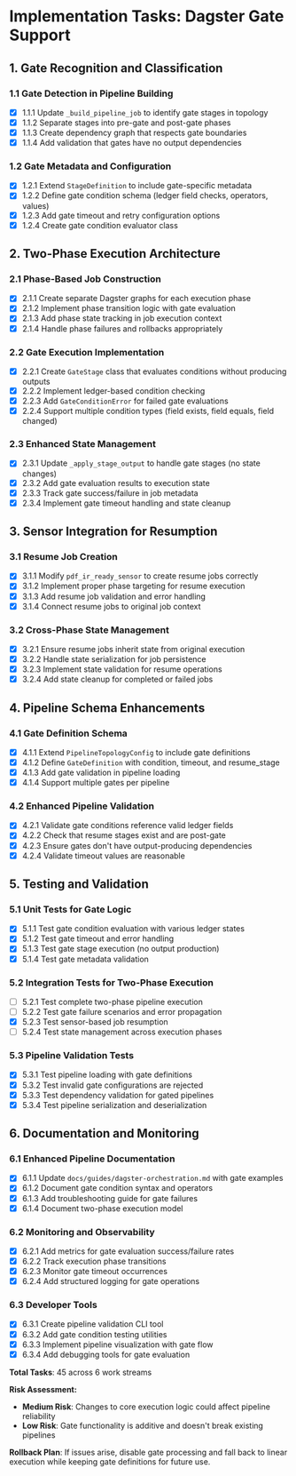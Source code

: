 # Implementation Tasks: Dagster Gate Support

## 1. Gate Recognition and Classification

### 1.1 Gate Detection in Pipeline Building

- [x] 1.1.1 Update `_build_pipeline_job` to identify gate stages in topology
- [x] 1.1.2 Separate stages into pre-gate and post-gate phases
- [x] 1.1.3 Create dependency graph that respects gate boundaries
- [x] 1.1.4 Add validation that gates have no output dependencies

### 1.2 Gate Metadata and Configuration

- [x] 1.2.1 Extend `StageDefinition` to include gate-specific metadata
- [x] 1.2.2 Define gate condition schema (ledger field checks, operators, values)
- [x] 1.2.3 Add gate timeout and retry configuration options
- [x] 1.2.4 Create gate condition evaluator class

## 2. Two-Phase Execution Architecture

### 2.1 Phase-Based Job Construction

- [x] 2.1.1 Create separate Dagster graphs for each execution phase
- [x] 2.1.2 Implement phase transition logic with gate evaluation
- [x] 2.1.3 Add phase state tracking in job execution context
- [x] 2.1.4 Handle phase failures and rollbacks appropriately

### 2.2 Gate Execution Implementation

- [x] 2.2.1 Create `GateStage` class that evaluates conditions without producing outputs
- [x] 2.2.2 Implement ledger-based condition checking
- [x] 2.2.3 Add `GateConditionError` for failed gate evaluations
- [x] 2.2.4 Support multiple condition types (field exists, field equals, field changed)

### 2.3 Enhanced State Management

- [x] 2.3.1 Update `_apply_stage_output` to handle gate stages (no state changes)
- [x] 2.3.2 Add gate evaluation results to execution state
- [x] 2.3.3 Track gate success/failure in job metadata
- [x] 2.3.4 Implement gate timeout handling and state cleanup

## 3. Sensor Integration for Resumption

### 3.1 Resume Job Creation

- [x] 3.1.1 Modify `pdf_ir_ready_sensor` to create resume jobs correctly
- [x] 3.1.2 Implement proper phase targeting for resume execution
- [x] 3.1.3 Add resume job validation and error handling
- [x] 3.1.4 Connect resume jobs to original job context

### 3.2 Cross-Phase State Management

- [x] 3.2.1 Ensure resume jobs inherit state from original execution
- [x] 3.2.2 Handle state serialization for job persistence
- [x] 3.2.3 Implement state validation for resume operations
- [x] 3.2.4 Add state cleanup for completed or failed jobs

## 4. Pipeline Schema Enhancements

### 4.1 Gate Definition Schema

- [x] 4.1.1 Extend `PipelineTopologyConfig` to include gate definitions
- [x] 4.1.2 Define `GateDefinition` with condition, timeout, and resume_stage
- [x] 4.1.3 Add gate validation in pipeline loading
- [x] 4.1.4 Support multiple gates per pipeline

### 4.2 Enhanced Pipeline Validation

- [x] 4.2.1 Validate gate conditions reference valid ledger fields
- [x] 4.2.2 Check that resume stages exist and are post-gate
- [x] 4.2.3 Ensure gates don't have output-producing dependencies
- [x] 4.2.4 Validate timeout values are reasonable

## 5. Testing and Validation

### 5.1 Unit Tests for Gate Logic

- [x] 5.1.1 Test gate condition evaluation with various ledger states
- [x] 5.1.2 Test gate timeout and error handling
- [x] 5.1.3 Test gate stage execution (no output production)
- [x] 5.1.4 Test gate metadata validation

### 5.2 Integration Tests for Two-Phase Execution

- [ ] 5.2.1 Test complete two-phase pipeline execution
- [ ] 5.2.2 Test gate failure scenarios and error propagation
- [x] 5.2.3 Test sensor-based job resumption
- [ ] 5.2.4 Test state management across execution phases

### 5.3 Pipeline Validation Tests

- [x] 5.3.1 Test pipeline loading with gate definitions
- [x] 5.3.2 Test invalid gate configurations are rejected
- [x] 5.3.3 Test dependency validation for gated pipelines
- [x] 5.3.4 Test pipeline serialization and deserialization

## 6. Documentation and Monitoring

### 6.1 Enhanced Pipeline Documentation

- [x] 6.1.1 Update `docs/guides/dagster-orchestration.md` with gate examples
- [x] 6.1.2 Document gate condition syntax and operators
- [x] 6.1.3 Add troubleshooting guide for gate failures
- [x] 6.1.4 Document two-phase execution model

### 6.2 Monitoring and Observability

- [x] 6.2.1 Add metrics for gate evaluation success/failure rates
- [x] 6.2.2 Track execution phase transitions
- [x] 6.2.3 Monitor gate timeout occurrences
- [x] 6.2.4 Add structured logging for gate operations

### 6.3 Developer Tools

- [x] 6.3.1 Create pipeline validation CLI tool
- [x] 6.3.2 Add gate condition testing utilities
- [x] 6.3.3 Implement pipeline visualization with gate flow
- [x] 6.3.4 Add debugging tools for gate evaluation

**Total Tasks**: 45 across 6 work streams

**Risk Assessment:**

- **Medium Risk**: Changes to core execution logic could affect pipeline reliability
- **Low Risk**: Gate functionality is additive and doesn't break existing pipelines

**Rollback Plan**: If issues arise, disable gate processing and fall back to linear execution while keeping gate definitions for future use.
